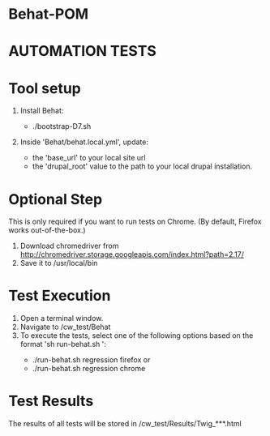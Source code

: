 # Behat-POM

AUTOMATION TESTS
======================

Tool setup
==========
1. Install Behat:
    - ./bootstrap-D7.sh
    
2. Inside 'Behat/behat.local.yml', update:
    - the 'base_url' to your local site url
    - the 'drupal_root' value to the path to your local drupal installation.
       

Optional Step
=============
This is only required if you want to run tests on Chrome. 
(By default, Firefox works out-of-the-box.)
1. Download chromedriver from http://chromedriver.storage.googleapis.com/index.html?path=2.17/
2. Save it to /usr/local/bin


Test Execution
==============
1. Open a terminal window.
2. Navigate to <LOCAL DRUPAL INSTALL>/cw_test/Behat
3. To execute the tests, select one of the following options based on the format 'sh run-behat.sh <tag> <profile>':
    - ./run-behat.sh regression firefox
or
    - ./run-behat.sh regression chrome


Test Results
============
The results of all tests will be stored in <LOCAL DRUPAL INSTALL>/cw_test/Results/Twig_***.html

